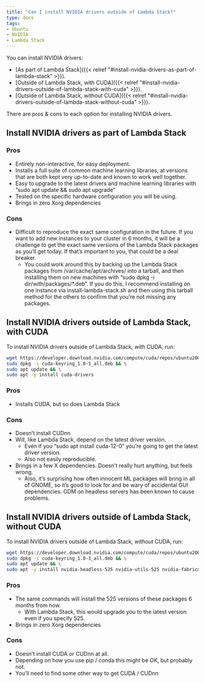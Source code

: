 ```yaml
---
title: "Can I install NVIDIA drivers outside of Lambda Stack?"
type: docs
tags:
- Ubuntu
- NVIDIA
- Lambda Stack
---
```


You can install NVIDIA drivers:

- [As part of Lambda Stack]({{< relref "#install-nvidia-drivers-as-part-of-lambda-stack" >}}).
- [Outside of Lambda Stack, with CUDA]({{< relref "#install-nvidia-drivers-outside-of-lambda-stack-with-cuda" >}}).
- [Outside of Lambda Stack, without CUDA]({{< relref "#install-nvidia-drivers-outside-of-lambda-stack-without-cuda" >}}).

There are pros & cons to each option for installing NVIDIA drivers.

## Install NVIDIA drivers as part of Lambda Stack

### Pros

- Entirely non-interactive, for easy deployment.
- Installs a full suite of common machine learning libraries, at versions that
  are both kept very up-to-date and known to work well together.
- Easy to upgrade to the latest drivers and machine learning libraries with
  “sudo apt update && sudo apt upgrade”
- Tested on the specific hardware configuration you will be using.
- Brings in zero Xorg dependencies

### Cons

- Difficult to reproduce the exact same configuration in the future. If you
  want to add new instances to your cluster in 6 months, it will be a
  challenge to get the exact same versions of the Lambda Stack packages as
  you’ll get today. If that’s important to you, that could be a deal breaker.
  - You could work around this by backing up the Lambda Stack packages from
    /var/cache/apt/archives/ into a tarball, and then installing them on new
    machines with “sudo dpkg -i dir/with/packages/*.deb”. If you do this, I
    recommend installing on one instance via install-lambda-stack.sh and then
    using this tarball method for the others to confirm that you’re not
    missing any packages.

## Install NVIDIA drivers outside of Lambda Stack, with CUDA

To install NVIDIA drivers outside of Lambda Stack, _with_ CUDA, run:

```bash
wget https://developer.download.nvidia.com/compute/cuda/repos/ubuntu2004/x86_64/cuda-keyring_1.0-1_all.deb && \
sudo dpkg -i cuda-keyring_1.0-1_all.deb && \
sudo apt update && \
sudo apt -y install cuda-drivers
```

### Pros

- Installs CUDA, but so does Lambda Stack

### Cons

- Doesn’t install CUDnn
- Will, like Lambda Stack, depend on the latest driver version.
  - Even if you “sudo apt install cuda-12-0” you’re going to get the latest
    driver version.
  - Also not easily reproducible.
- Brings in a few X dependencies. Doesn’t really hurt anything, but feels
  wrong.
  - Also, it’s surprising how often innocent ML packages will bring in all of
    GNOME, so it’s good to look for and be wary of accidental GUI
    dependencies. GDM on headless servers has been known to cause problems.

## Install NVIDIA drivers outside of Lambda Stack, without CUDA

To install NVIDIA drivers outside of Lambda Stack, _without_ CUDA, run:

```bash
wget https://developer.download.nvidia.com/compute/cuda/repos/ubuntu2004/x86_64/cuda-keyring_1.0-1_all.deb && \
sudo dpkg -i cuda-keyring_1.0-1_all.deb && \
sudo apt update && \
sudo apt -y install nvidia-headless-525 nvidia-utils-525 nvidia-fabricmanager-525
```

### Pros

- The same commands will install the 525 versions of these packages 6 months from now.
  - With Lambda Stack, this would upgrade you to the latest version even if
    you specify 525.
- Brings in zero Xorg dependencies

### Cons

- Doesn’t install CUDA or CUDnn at all.
- Depending on how you use pip / conda this might be OK, but probably not.
- You’ll need to find some other way to get CUDA / CUDnn
